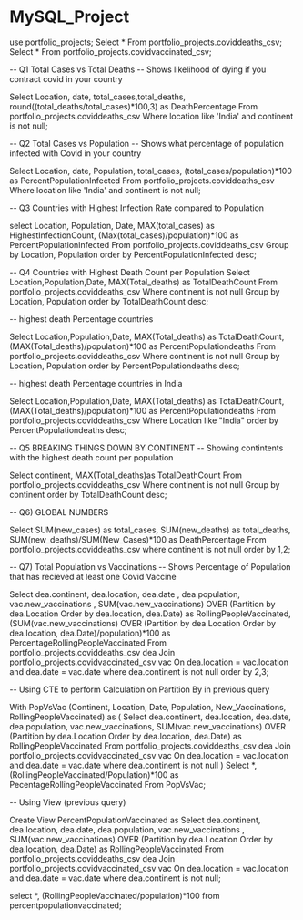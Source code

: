 # MySQL_Project

use portfolio_projects;
Select * From portfolio_projects.coviddeaths_csv;
Select * From portfolio_projects.covidvaccinated_csv;

-- Q1  Total Cases vs Total Deaths
-- Shows likelihood of dying if you contract covid in your country

Select Location, date, total_cases,total_deaths, round((total_deaths/total_cases)*100,3) as DeathPercentage
From portfolio_projects.coviddeaths_csv
Where location like 'India'
and continent is not null;


-- Q2 Total Cases vs Population
-- Shows what percentage of population infected with Covid in your country

Select Location, date, Population, total_cases, (total_cases/population)*100 as PercentPopulationInfected
From portfolio_projects.coviddeaths_csv
Where location like 'India'
and continent is not null;


-- Q3 Countries with Highest Infection Rate compared to Population

select Location, Population, Date, MAX(total_cases) as HighestInfectionCount,  (Max(total_cases)/population)*100 as PercentPopulationInfected
From portfolio_projects.coviddeaths_csv
Group by Location, Population
order by PercentPopulationInfected desc;

-- Q4 Countries with Highest Death Count per Population
Select Location,Population,Date, MAX(Total_deaths)  as TotalDeathCount
From portfolio_projects.coviddeaths_csv
Where continent is not null 
Group by Location, Population
order by TotalDeathCount desc;

-- highest death Percentage countries

Select Location,Population,Date, MAX(Total_deaths)  as TotalDeathCount, (MAX(Total_deaths)/population)*100 as PercentPopulationdeaths
From portfolio_projects.coviddeaths_csv
Where continent is not null 
Group by Location, Population
order by PercentPopulationdeaths desc;

-- highest death Percentage countries in India 

Select Location,Population,Date, MAX(Total_deaths)  as TotalDeathCount, (MAX(Total_deaths)/population)*100 as PercentPopulationdeaths
From portfolio_projects.coviddeaths_csv
Where Location like "India"
order by PercentPopulationdeaths desc;

-- Q5 BREAKING THINGS DOWN BY CONTINENT
-- Showing contintents with the highest death count per population

Select continent, MAX(Total_deaths)as TotalDeathCount
From portfolio_projects.coviddeaths_csv
Where continent is not null 
Group by continent
order by TotalDeathCount desc;

-- Q6) GLOBAL NUMBERS

Select SUM(new_cases) as total_cases, SUM(new_deaths) as total_deaths, SUM(new_deaths)/SUM(New_Cases)*100 as DeathPercentage
From portfolio_projects.coviddeaths_csv
where continent is not null 
order by 1,2;


-- Q7)  Total Population vs Vaccinations
-- Shows Percentage of Population that has recieved at least one Covid Vaccine

Select dea.continent, dea.location, dea.date , dea.population, vac.new_vaccinations
, SUM(vac.new_vaccinations) OVER (Partition by dea.Location Order by dea.location, dea.Date) as RollingPeopleVaccinated,
(SUM(vac.new_vaccinations) OVER (Partition by dea.Location Order by dea.location, dea.Date)/population)*100 as PercentageRollingPeopleVaccinated
From portfolio_projects.coviddeaths_csv dea
Join portfolio_projects.covidvaccinated_csv vac
	On dea.location = vac.location
    and dea.date = vac.date
where dea.continent is not null 
order by 2,3;

-- Using CTE to perform Calculation on Partition By in previous query

With PopVsVac (Continent, Location, Date, Population, New_Vaccinations, RollingPeopleVaccinated)
as
(
Select dea.continent, dea.location, dea.date, dea.population, vac.new_vaccinations, 
SUM(vac.new_vaccinations) OVER (Partition by dea.Location Order by dea.location, dea.Date) as RollingPeopleVaccinated
From portfolio_projects.coviddeaths_csv dea
Join portfolio_projects.covidvaccinated_csv vac
	On dea.location = vac.location
	and dea.date = vac.date
where dea.continent is not null
)
Select *, (RollingPeopleVaccinated/Population)*100 as PecentageRollingPeopleVaccinated
From PopVsVac;


-- Using View (previous query)

Create View PercentPopulationVaccinated as
Select dea.continent, dea.location, dea.date, dea.population, vac.new_vaccinations
, SUM(vac.new_vaccinations) OVER (Partition by dea.Location Order by dea.location, dea.Date) as RollingPeopleVaccinated
From portfolio_projects.coviddeaths_csv dea
Join portfolio_projects.covidvaccinated_csv vac
	On dea.location = vac.location
	and dea.date = vac.date
where dea.continent is not null;

select *, (RollingPeopleVaccinated/population)*100 from percentpopulationvaccinated;
